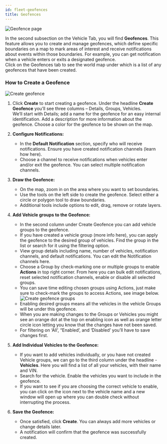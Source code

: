 ```yaml
---
id: fleet-geofences 
title: Geofences
---
```


![Geofence page](/img/cloud/fleet_management/geofences/geofence_opening_page.png)

In the second subsection on the Vehicle Tab, you will find **Geofences**. This 
feature allows you to create and manage geofences, which define specific 
boundaries on a map to mark areas of interest and receive notifications about 
events within those boundaries. For example, you can get notification when a 
vehicle enters or exits a designated geofence.  
Click on the Geofences tab to see the world map under which is a list of any 
geofences that have been created.

### How to Create a Geofence

![Create geofence](/img/cloud/fleet_management/geofences/create_geofence.png)

1. Click **Create** to start creating a geofence. Under the headline 
   **Create Geofence** you’ll see three columns – Details, Groups, Vehicles.  
   We’ll start with Details;  add a name for the geofence for an easy internal
   identification. Add a description for more information about the geofence. 
   Choose a color for the geofence to be shown on the map.

2. **Configure Notifications:**
    - In the **Default Notification** section, specify who will receive 
      notifications. Ensure you have created notification channels (learn how here). <!-- TODO Insert link to notification channels -->
    - Choose a channel to receive notifications when vehicles enter and/or exit 
      the geofence. You can select multiple notification channels.

3. **Draw the Geofence:**
    - On the map, zoom in on the area where you want to set boundaries.
    - Use the tools on the left side to create the geofence. Select either 
      a circle or polygon tool to draw boundaries.
    - Additional tools include options to edit, drag, remove or rotate layers.  

4. **Add Vehicle groups to the Geofence:**
    - In the second column under Create Geofence you can add vehicle groups to the geofence.
    - If you have created a vehicle group (more info here), <!-- TODO Insert link to Vehicle groups -->
      you can apply the geofence to the desired group of vehicles. 
      Find the group in the list or search for it using the filtering option.  
    - View group details including name, number of vehicles, notification channels, 
      and default notifications. You can edit the Notification channels here.   
    - Choose a Group by check-marking one or multiple groups to enable **Actions** 
      in top right corner. From here you can bulk edit notifications, reset
      selected notification channels, enable or disable all selected groups.
    - You can save time editing chosen groups using Actions, just make sure to 
      check-mark the groups to access Actions, see image below.
      ![Create geofence groups](/img/cloud/fleet_management/geofences/creating_geofence_groups.png)
    - Enabling desired groups means all the vehicles in the vehicle Groups will 
      be under this geofence.    
    - When you are making changes to the Groups or Vehicles you might see an 
      orange dot at the top on enabling icon as well as orange letter circle 
      icon letting you know that the changes have not been saved.  
    - For filtering on ‘All’, “Enabled’, and ‘Disabled’ you’ll have to save changes first.

5. **Add Individual Vehicles to the Geofence:**
    - If you want to add vehicles individually, or you have not created Vehicle 
      groups, we can go to the third column under the headline - **Vehicles**. 
      Here you will find a list of all your vehicles, with their name and VIN.
    - Search for the vehicle. Enable the vehicles you want to include in the geofence. 
    - If you want to see if you are choosing the correct vehicle to enable, you 
      can click on the icon next to the vehicle name and a new window will open 
      up where you can double check without interrupting the process.  

6. **Save the Geofence:**
    - Once satisfied, click **Create**. You can always add more vehicles or 
      change details later.
    - A notification will confirm that the geofence was successfully created. 

